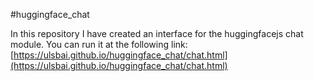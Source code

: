 #huggingface_chat

In this repository I have created an interface for the huggingfacejs chat module. You can run it at the following link:
[https://ulsbai.github.io/huggingface_chat/chat.html](https://ulsbai.github.io/huggingface_chat/chat.html)
